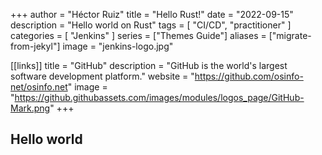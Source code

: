 +++
author =  "Héctor Ruiz"
title =  "Hello Rust!"
date = "2022-09-15"
description = "Hello world on Rust"
tags = [ 
    "CI/CD",
	"practitioner"
]
categories = [
    "Jenkins"
]
series = ["Themes Guide"]
aliases = ["migrate-from-jekyl"]
image = "jenkins-logo.jpg"

[[links]]
title = "GitHub"
description = "GitHub is the world's largest software development platform."
website = "https://github.com/osinfo-net/osinfo.net"
image = "https://github.githubassets.com/images/modules/logos_page/GitHub-Mark.png"
+++

## Hello world


